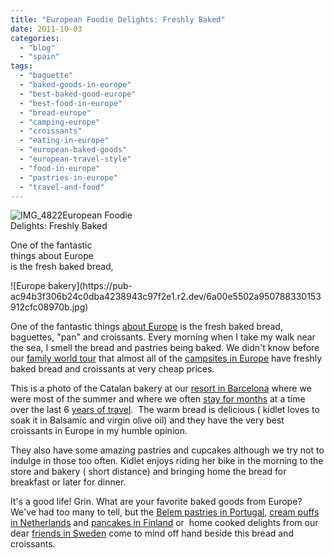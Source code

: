```yaml
---
title: "European Foodie Delights: Freshly Baked"
date: 2011-10-03
categories: 
  - "blog"
  - "spain"
tags: 
  - "baguette"
  - "baked-goods-in-europe"
  - "best-baked-good-europe"
  - "best-food-in-europe"
  - "bread-europe"
  - "camping-europe"
  - "croissants"
  - "eating-in-europe"
  - "european-baked-goods"
  - "european-travel-style"
  - "food-in-europe"
  - "pastries-in-europe"
  - "travel-and-food"
---
```


![IMG_4822](https://pub-ac94b3f306b24c0dba4238943c97f2e1.r2.dev/6a00e5502a950788330153912cf960970b.jpg)European Foodie  
Delights: Freshly Baked

One of the fantastic  
things about Europe  
is the fresh baked bread,

<!--more--> ![Europe bakery](https://pub-ac94b3f306b24c0dba4238943c97f2e1.r2.dev/6a00e5502a950788330153912cfc08970b.jpg)  
  
  
One of the fantastic things [about Europe](http://soultravelers3new.local/2011/06/road-trip-europe-plan-then-improvise.html "about Europe") is the fresh baked bread, baguettes, "pan" and croissants. Every morning when I take my walk near the sea, I smell the bread and pastries being baked. We didn't know before our [family world tour](http://soultravelers3new.local/2010/09/8-reasons-for-a-family-world-trip-international-vacations-holidays-abroad-longterm-travel-rtw.html "family world tour") that almost all of the [campsites in Europe](http://soultravelers3new.local/2010/05/camping-europe-in-a-motorhome-rv-5-best-sites-roadtrip-europe-family-travel-budget-best-price.html "campsites in europe") have freshly baked bread and croissants at very cheap prices.  
  
This is a photo of the Catalan bakery at our [resort in Barcelona](http://soultravelers3new.local/2007/05/barcelona-beach.html "barcelona resort") where we were most of the summer and where we often [stay for months](http://soultravelers3new.local/2011/07/what-our-nomadic-travel-lifestyle-looks-like-family-fun.html "months at a time") at a time over the last 6 [years of travel](http://soultravelers3new.local/2010/04/around-the-world-family-travel-soultravelers3-digital-nomad-global-international-family-travel.html "years of travel").  The warm bread is delicious ( kidlet loves to soak it in Balsamic and virgin olive oil) and they have the very best croissants in Europe in my humble opinion.  
  
They also have some amazing pastries and cupcakes although we try not to indulge in those too often. Kidlet enjoys riding her bike in the morning to the store and bakery ( short distance) and bringing home the bread for breakfast or later for dinner.  
  
It's a good life! Grin. What are your favorite baked goods from Europe? We've had too many to tell, but the [Belem pastries in Portugal](http://soultravelers3new.local/2008/07/portuguese-day.html "Belem pastries in Portugal"), [cream puffs in Netherlands](http://soultravelers3new.local/2006/08/divine-cheese-a.html "creme puffs in netherlands") and [pancakes in Finland](http://soultravelers3new.local/2009/07/family-travel-photo-finland-aland-islands-pancakes.html "pancakes in finland") or  home cooked delights from our dear [friends in Sweden](http://soultravelers3new.local/2010/03/funniest-kids-soultravelers3-family-travel-best-funny-youtube-global-kids-hilarious-sweden-trumpet-v.html "friends in sweden") come to mind off hand beside this bread and croissants.

